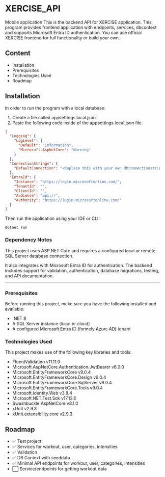 # XERCISE_API
Mobile application
This is the backend API for XERCISE application. This program provides frontend application with endpoints, services, dbcontext and supports Microsoft Entra ID authentication. You can use official XERCISE frontend for full functionality or build your own.

## Content

- Installation
- Prerequisites
- Technologies Used
- Roadmap

## Installation

<!-- How to install this application, including version-specific dependencies and the reasons for using older versions -->

In order to run the program with a local database:

1. Create a file called appsettings.local.json
2. Paste the following code inside of the appsettings.local.json file.

```json
{
  "Logging": {
    "LogLevel": {
      "Default": "Information",
      "Microsoft.AspNetCore": "Warning"
    }
  },
  "ConnectionStrings": {
    "DefaultConnection": "<Replace this with your own dbconnectionstring>"
  },
  "EntraId": {
    "Instance": "https://login.microsoftonline.com/",
    "TenantId": "",
    "ClientId": "",
    "Audience": "api://",
    "Authority": "https://login.microsoftonline.com/"
  }
}
```

Then run the application using your IDE or CLI:

```
dotnet run
```

### Dependency Notes

This project uses ASP.NET Core and requires a configured local or remote SQL Server database connection.

It also integrates with Microsoft Entra ID for authentication. The backend includes support for validation, authentication, database migrations, testing, and API documentation.

---

<!-- Packages and tools required to run the application -->

### Prerequisites

Before running this project, make sure you have the following installed and available:

- .NET 8
- A SQL Server instance (local or cloud)
- A configured Microsoft Entra ID (formely Azure AD) tenant

### Technologies Used

This project makes use of the following key libraries and tools:

- FluentValidation v11.11.0
- Microsoft.AspNetCore.Authentication.JwtBearer v8.0.0
- Microsoft.EntityFrameworkCore v9.0.4
- Microsoft.EntityFrameworkCore.Design v9.0.4
- Microsoft.EntityFrameworkCore.SqlServer v9.0.4
- Microsoft.EntityFrameworkCore.Tools v9.0.4
- Microsoft.Identity.Web v3.8.4
- Microsoft.NET.Test.Sdk v17.13.0
- Swashbuckle.AspNetCore v8.1.0
- xUnit v2.9.3
- xUnit.extensibility.core v2.9.3

## Roadmap

- ✅ Test project
- ✅ Services for workout, user, categories, intensities
- ✅ Validation
- ✅ DB Context with seeddata
- ✅ Minimal API endpoints for workout, user, categories, intensities
- ⬜ Service/endpoints for getting workout data
